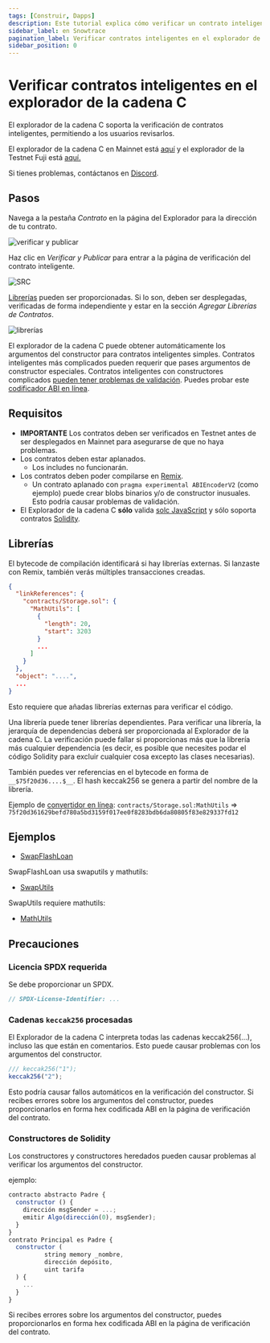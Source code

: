 ```yaml
---
tags: [Construir, Dapps]
description: Este tutorial explica cómo verificar un contrato inteligente en el explorador de bloques Snowtrace.
sidebar_label: en Snowtrace
pagination_label: Verificar contratos inteligentes en el explorador de la cadena C
sidebar_position: 0
---
```


# Verificar contratos inteligentes en el explorador de la cadena C

El explorador de la cadena C soporta la verificación de contratos inteligentes, permitiendo a los usuarios revisarlos.

El explorador de la cadena C en Mainnet está [aquí](https://snowtrace.io/) y el explorador de la Testnet Fuji está [aquí.](https://testnet.snowtrace.io/)

Si tienes problemas, contáctanos en [Discord](https://chat.avalabs.org).

## Pasos

Navega a la pestaña _Contrato_ en la página del Explorador para la dirección de tu contrato.

![verificar y publicar](/img/verify-and-publish1.png)

Haz clic en _Verificar y Publicar_ para entrar a la página de verificación del contrato inteligente.

![SRC](/img/verify-src.png)

[Librerías](https://docs.soliditylang.org/en/v0.8.4/contracts.html?highlight=libraries#libraries)
pueden ser proporcionadas. Si lo son, deben ser desplegadas, verificadas de forma independiente
y estar en la sección _Agregar Librerías de Contratos_.

![librerías](/img/verify-libraries.png)

El explorador de la cadena C puede obtener automáticamente los argumentos del constructor para contratos inteligentes simples. Contratos inteligentes más complicados pueden requerir que pases argumentos de constructor especiales. Contratos inteligentes con constructores complicados [pueden tener problemas de validación](verify-smart-contracts.md#caveats). Puedes probar este [codificador ABI en línea](https://abi.hashex.org/).

## Requisitos

- **IMPORTANTE** Los contratos deben ser verificados en Testnet antes de ser desplegados en Mainnet para asegurarse de que no haya problemas.
- Los contratos deben estar aplanados.
  - Los includes no funcionarán.
- Los contratos deben poder compilarse en [Remix](https://remix.ethereum.org).
  - Un contrato aplanado con `pragma experimental ABIEncoderV2` (como ejemplo)
    puede crear blobs binarios y/o de constructor inusuales. Esto podría causar
    problemas de validación.
- El Explorador de la cadena C **sólo** valida [solc
  JavaScript](https://github.com/ethereum/solc-bin) y sólo soporta
  contratos [Solidity](https://docs.soliditylang.org).

## Librerías

El bytecode de compilación identificará si hay librerías externas. Si
lanzaste con Remix, también verás múltiples transacciones creadas.

```json
{
  "linkReferences": {
    "contracts/Storage.sol": {
      "MathUtils": [
        {
          "length": 20,
          "start": 3203
        }
        ...
      ]
    }
  },
  "object": "....",
  ...
}
```

Esto requiere que añadas librerías externas para verificar el código.

Una librería puede tener librerías dependientes. Para verificar una librería, la jerarquía de
dependencias deberá ser proporcionada al Explorador de la cadena C. La verificación puede
fallar si proporcionas más que la librería más cualquier dependencia (es decir, es posible que
necesites podar el código Solidity para excluir cualquier cosa excepto las clases necesarias).

También puedes ver referencias en el bytecode en forma de `__$75f20d36....$__`.
El hash keccak256 se genera a partir del nombre de la librería.

Ejemplo de [convertidor en línea](https://emn178.github.io/online-tools/keccak_256.html):
`contracts/Storage.sol:MathUtils` =&gt;
`75f20d361629befd780a5bd3159f017ee0f8283bdb6da80805f83e829337fd12`

## Ejemplos

- [SwapFlashLoan](https://testnet.snowtrace.io/address/0x12DF75Fed4DEd309477C94cE491c67460727C0E8/contracts)

SwapFlashLoan usa swaputils y mathutils:

- [SwapUtils](https://testnet.snowtrace.io/address/0x6703e4660E104Af1cD70095e2FeC337dcE034dc1/contracts)

SwapUtils requiere mathutils:

- [MathUtils](https://testnet.snowtrace.io/address/0xbA21C84E4e593CB1c6Fe6FCba340fa7795476966/contracts)

## Precauciones

### Licencia SPDX requerida

Se debe proporcionar un SPDX.

```javascript
// SPDX-License-Identifier: ...
```

### Cadenas `keccak256` procesadas

El Explorador de la cadena C interpreta todas las cadenas keccak256(...), incluso las que están en
comentarios. Esto puede causar problemas con los argumentos del constructor.

```javascript
/// keccak256("1");
keccak256("2");
```

Esto podría causar fallos automáticos en la verificación del constructor. Si recibes
errores sobre los argumentos del constructor, puedes proporcionarlos en forma hex codificada ABI en
la página de verificación del contrato.

### Constructores de Solidity

Los constructores y constructores heredados pueden causar problemas al verificar los argumentos del constructor.

ejemplo:

```javascript
contracto abstracto Padre {
  constructor () {
    dirección msgSender = ...;
    emitir Algo(dirección(0), msgSender);
  }
}
contrato Principal es Padre {
  constructor (
          string memory _nombre,
          dirección depósito,
          uint tarifa
  ) {
    ...
  }
}
```

Si recibes errores sobre los argumentos del constructor, puedes proporcionarlos en forma hex
codificada ABI en la página de verificación del contrato.
